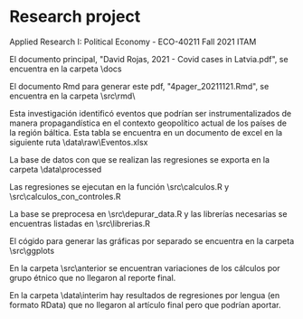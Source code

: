 # Research project

 Applied Research I: Political Economy - ECO-40211 
 Fall 2021
 ITAM
 
El documento principal, "David Rojas, 2021 - Covid cases in Latvia.pdf", se encuentra en la carpeta \docs

El documento Rmd para generar este pdf, "4pager_20211121.Rmd", se encuentra en la carpeta \src\rmd\

Esta investigación identificó eventos que podrían ser instrumentalizados de manera propagandística en el contexto geopolítico actual de los países de la región báltica. Esta tabla se encuentra en un documento de excel en la siguiente ruta \data\raw\Eventos.xlsx

La base de datos con que se realizan las regresiones se exporta en la carpeta \data\processed
 
Las regresiones se ejecutan en la función \src\calculos.R y \src\calculos_con_controles.R

La base se preprocesa en \src\depurar_data.R y las librerías necesarias se encuentras listadas en \src\librerias.R

El cógido para generar las gráficas por separado se encuentra en la carpeta \src\ggplots

En la carpeta \src\anterior se encuentran variaciones de los cálculos por grupo étnico que no llegaron al reporte final.

En la carpeta \data\interim hay resultados de regresiones por lengua (en formato RData) que no llegaron al artículo final pero que podrían aportar.